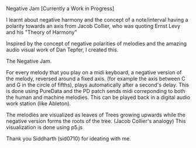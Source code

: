 Negative Jam [Currently a Work in Progress]

I learnt about negative harmony and the concept of a note/interval having a polarity towards an axis from Jacob Collier,
who was quoting Ernst Levy and his "Theory of Harmony"

Inspired by the concept of negative polarities of melodies and the amazing audio visual work of Dan Tepfer, I created this.

The Negative Jam.


For every melody that you play on a midi keyboard, a negative version of the melody, reversed around a fixed axis.
(for example the axis between C and G in the circle of fifths), plays automatically after a second's delay.
This is done using PureData and the PD patch sends midi correponding to both the human and machine melodies. This can be played back in a 
digital audio work station (like Ableton). 

The melodies are visualized as leaves of Trees growing upwards while the negative version forms the roots of the tree. (Jacob Collier's analogy)
This visualization is done using p5.js

Thank you Siddharth (sid0710) for ideating with me.
